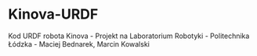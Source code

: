 # Kinova-URDF
Kod URDF robota Kinova - Projekt na Laboratorium Robotyki - Politechnika Łódzka - Maciej Bednarek, Marcin Kowalski
